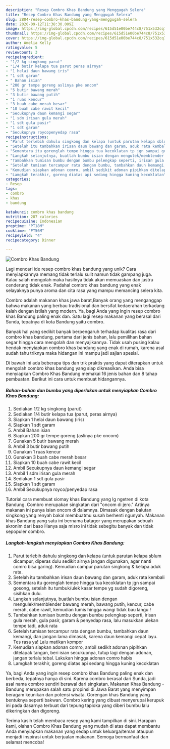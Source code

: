 ```yaml
---
description: "Resep Combro Khas Bandung yang Menggugah Selera"
title: "Resep Combro Khas Bandung yang Menggugah Selera"
slug: 2804-resep-combro-khas-bandung-yang-menggugah-selera
date: 2020-09-12T11:38:30.009Z
image: https://img-global.cpcdn.com/recipes/615d51e00be744c8/751x532cq70/combro-khas-bandung-foto-resep-utama.jpg
thumbnail: https://img-global.cpcdn.com/recipes/615d51e00be744c8/751x532cq70/combro-khas-bandung-foto-resep-utama.jpg
cover: https://img-global.cpcdn.com/recipes/615d51e00be744c8/751x532cq70/combro-khas-bandung-foto-resep-utama.jpg
author: Amelia Kelly
ratingvalue: 5
reviewcount: 3
recipeingredient:
- "1/2 kg singkong parut"
- "1/4 butir kelapa tua parut peras airnya"
- "1 helai daun bawang iris"
- "1 sdt garam"
- " Bahan isian"
- "200 gr tempe goreng aslinya pke oncom"
- "5 butir bawang merah"
- "3 butir bawang putih"
- "1 ruas kencur"
- "3 buah cabe merah besar"
- "10 buah cabe rawit kecil"
- "Secukupnya daun kemangi segar"
- "1 sdm irisan gula merah"
- "1 sdt gula pasir"
- "1 sdt garam"
- "Secukupnya roycopenyedap rasa"
recipeinstructions:
- "Parut terlebih dahulu singkong dan kelapa (untuk parutan kelapa sblum dicampur, diperas dulu sedikit airnya jangan digunakan, agar nanti comro bisa garing). Kemudian campur parutan singkong &amp; kelapa aduk rata."
- "Setelah itu tambahkan irisan daun bawang dan garam, aduk rata kembali"
- "Sementara itu gorenglah tempe hingga tua kecoklatan tp jgn sampai gosong, setelah itu tumbuk/ulek kasar tempe yg sudah digoreng, sisihkan dulu."
- "Langkah selanjutnya, buatlah bumbu isian dengan mengulek/memblender bawang merah, bawang putih, kencur, cabe merah, cabe rawit, kemudian tumis hingga wangi tidak bau langu !"
- "Tambahkan tumisan bumbu dengan bumbu pelengkap seperti, irisan gula merah, gula pasir, garam &amp; penyedap rasa, lalu masukkan ulekan tempe tadi, aduk rata"
- "Setelah tumisan tercampur rata dengan bumbu, tambahkan daun kemangi, dan jangan lama dimasak, karena daun kemangi cepat layu. Tes rasa ya! Lalu matikan kompor"
- "Kemudian siapkan adonan comro, ambil sedikit adonan pipihkan ditelapak tangan, beri isian secukupnya, tutup lagi dengan adonan, jangan terlalu tebal. Lakukan hingga adonan comro habis"
- "Lamgkah terakhir, goreng diatas api sedang hingga kuning kecoklatan"
categories:
- Resep
tags:
- combro
- khas
- bandung

katakunci: combro khas bandung 
nutrition: 287 calories
recipecuisine: Indonesian
preptime: "PT18M"
cooktime: "PT56M"
recipeyield: "4"
recipecategory: Dinner

---
```



![Combro Khas Bandung](https://img-global.cpcdn.com/recipes/615d51e00be744c8/751x532cq70/combro-khas-bandung-foto-resep-utama.jpg)

Lagi mencari ide resep combro khas bandung yang unik? Cara menyiapkannya memang tidak terlalu sulit namun tidak gampang juga. Kalau salah mengolah maka hasilnya tidak akan memuaskan dan justru cenderung tidak enak. Padahal combro khas bandung yang enak selayaknya punya aroma dan cita rasa yang mampu memancing selera kita.

Combro adalah makanan khas jawa barat,Banyak orang yang menganggap bahwa makanan yang berbau tradisional dan bersifat kedaerahan terkadang kalah dengan istilah yang modern. Ya, bagi Anda yang ingin resep combro khas Bandung paling enak dan. Satu lagi resep makanan yang berasal dari Sunda, tepatnya di kota Bandung yaitu combro.

Banyak hal yang sedikit banyak berpengaruh terhadap kualitas rasa dari combro khas bandung, pertama dari jenis bahan, lalu pemilihan bahan segar hingga cara mengolah dan menyajikannya. Tidak usah pusing kalau hendak menyiapkan combro khas bandung yang enak di rumah, karena asal sudah tahu triknya maka hidangan ini mampu jadi sajian spesial.


Di bawah ini ada beberapa tips dan trik praktis yang dapat diterapkan untuk mengolah combro khas bandung yang siap dikreasikan. Anda bisa menyiapkan Combro Khas Bandung memakai 16 jenis bahan dan 8 tahap pembuatan. Berikut ini cara untuk membuat hidangannya.

<!--inarticleads1-->

##### Bahan-bahan dan bumbu yang diperlukan untuk menyiapkan Combro Khas Bandung:

1. Sediakan 1/2 kg singkong (parut)
1. Sediakan 1/4 butir kelapa tua (parut, peras airnya)
1. Siapkan 1 helai daun bawang (iris)
1. Siapkan 1 sdt garam
1. Ambil  Bahan isian
1. Siapkan 200 gr tempe goreng (aslinya pke oncom)
1. Gunakan 5 butir bawang merah
1. Ambil 3 butir bawang putih
1. Gunakan 1 ruas kencur
1. Gunakan 3 buah cabe merah besar
1. Siapkan 10 buah cabe rawit kecil
1. Ambil Secukupnya daun kemangi segar
1. Ambil 1 sdm irisan gula merah
1. Sediakan 1 sdt gula pasir
1. Siapkan 1 sdt garam
1. Ambil Secukupnya royco/penyedap rasa


Tutorial cara membuat siomay khas Bandung yang lg ngetren di kota Bandung. Combro merupakan singkatan dari &#34;oncom di jero.&#34; Artinya makanan ini punya isian oncom di dalamnya. Dimasak dengan balutan singkong yang renyah bakal membuatmu susah berhenti ngunyah. Makanan khas Bandung yang satu ini bernama batagor yang merupakan sebuah akronim dari baso Hanya saja misro ini tidak sebegitu banyak dan tidak sepopuler combro. 

<!--inarticleads2-->

##### Langkah-langkah menyiapkan Combro Khas Bandung:

1. Parut terlebih dahulu singkong dan kelapa (untuk parutan kelapa sblum dicampur, diperas dulu sedikit airnya jangan digunakan, agar nanti comro bisa garing). Kemudian campur parutan singkong &amp; kelapa aduk rata.
1. Setelah itu tambahkan irisan daun bawang dan garam, aduk rata kembali
1. Sementara itu gorenglah tempe hingga tua kecoklatan tp jgn sampai gosong, setelah itu tumbuk/ulek kasar tempe yg sudah digoreng, sisihkan dulu.
1. Langkah selanjutnya, buatlah bumbu isian dengan mengulek/memblender bawang merah, bawang putih, kencur, cabe merah, cabe rawit, kemudian tumis hingga wangi tidak bau langu !
1. Tambahkan tumisan bumbu dengan bumbu pelengkap seperti, irisan gula merah, gula pasir, garam &amp; penyedap rasa, lalu masukkan ulekan tempe tadi, aduk rata
1. Setelah tumisan tercampur rata dengan bumbu, tambahkan daun kemangi, dan jangan lama dimasak, karena daun kemangi cepat layu. Tes rasa ya! Lalu matikan kompor
1. Kemudian siapkan adonan comro, ambil sedikit adonan pipihkan ditelapak tangan, beri isian secukupnya, tutup lagi dengan adonan, jangan terlalu tebal. Lakukan hingga adonan comro habis
1. Lamgkah terakhir, goreng diatas api sedang hingga kuning kecoklatan


Ya, bagi Anda yang ingin resep combro khas Bandung paling enak dan berbeda, tepatnya hanya di sini. Karena combro berasal dari Sunda, jadi asal nama combro sendiri berawal dari singkatan. Makanan Khas Bandung - Bandung merupakan salah satu propinsi di Jawa Barat yang menyimpan beragam keunikan dan potensi wisata. Gorengan khas Bandung yang bentuknya seperti bakwan. Combro kering yang dibuat menyerupai kerupuk ini pada dasarnya terbuat dari tepung tapioka yang diberi bumbu lalu dikeringkan dan digoreng. 

Terima kasih telah membaca resep yang kami tampilkan di sini. Harapan kami, olahan Combro Khas Bandung yang mudah di atas dapat membantu Anda menyiapkan makanan yang sedap untuk keluarga/teman ataupun menjadi inspirasi untuk berjualan makanan. Semoga bermanfaat dan selamat mencoba!

